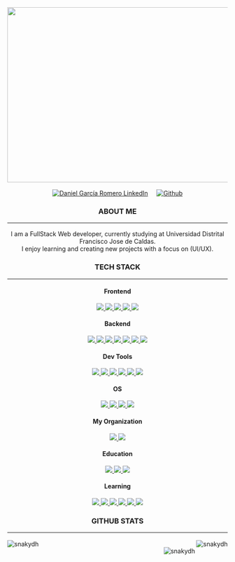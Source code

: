 <div align="center">
  <img  src="https://i.pinimg.com/originals/82/4b/87/824b877bf4c731e3fcc13a8881c3e982.jpg" 
width="800" height="400"/>
</div>
<p align="center">
  <a href="https://www.linkedin.com/in/danielgarciadh/"><img align="center" src="https://img.shields.io/badge/linkedin-0077B5.svg?&style=for-the-badge&logo=linkedin&logoColor=white" alt="Daniel García Romero LinkedIn" target="_blank"/></a>
&nbsp;
&nbsp;
  <a href="https://github.com/snakydh">
    <img align="center" src="https://img.shields.io/badge/github-181717.svg?&style=for-the-badge&logo=github" alt="Github" />
  </a>

</p>

<p align=center>
  <h3 align="center">ABOUT ME<hr/></h3>
  <p align="center">
    I am a FullStack Web developer, currently studying at 
    Universidad Distrital Francisco Jose de Caldas. </br>
    I enjoy learning and creating new projects with a focus on (UI/UX).
  </p>

</p>

<h3 align="center">TECH STACK<hr/></h3>

<h4 align="center">Frontend</h4>
<p align="center">
  <a href='https://developer.mozilla.org/en-US/docs/Web/Guide/HTML/HTML5'>
    <img src="https://img.shields.io/badge/html5-e34f26.svg?&style=for-the-badge&logo=html5&logoColor=white" />
  </a>
  <a href='https://developer.mozilla.org/en-US/docs/Web/CSS'>
    <img src="https://img.shields.io/badge/css3-1572B6.svg?&style=for-the-badge&logo=css3&logoColor=white" />
  </a>
  <a href='https://www.chartjs.org/'>
    <img src='https://img.shields.io/badge/Chart.js-FF6384?style=for-the-badge&logo=chartdotjs&logoColor=white' />
  </a>  
  <a href='https://getbootstrap.com/docs/5.1/getting-started/introduction/'>
    <img src='https://img.shields.io/badge/Bootstrap-563D7C?style=for-the-badge&logo=bootstrap&logoColor=white' />
  </a>
  <a href='https://developer.mozilla.org/en-US/docs/Web/JavaScript/Guide'>
    <img src="https://img.shields.io/badge/JavaScript-323330?style=for-the-badge&logo=javascript&logoColor=F7DF1E" />
  </a>
</p>

<h4 align="center">Backend</h4>
<p align="center">
  <a href='https://nodejs.org/en/'>
    <img src='https://img.shields.io/badge/Node.js-339933?style=for-the-badge&logo=nodedotjs&logoColor=white' />
  </a>
  <a href='https://expressjs.com/es/'>
    <img src='https://img.shields.io/badge/Express.js-000000?style=for-the-badge&logo=express&logoColor=white' />
  </a>
    <a href='https://www.mysql.com/'>
    <img src='https://img.shields.io/badge/MySQL-005C84?style=for-the-badge&logo=mysql&logoColor=white' />
  </a>
    <a href='https://jwt.io/'>
    <img src='https://img.shields.io/badge/JWT-000000?style=for-the-badge&logo=JSON%20web%20tokens&logoColor=white' />
  </a>
  <a href='https://www.postgresql.org'>
    <img src='https://img.shields.io/badge/PostgreSQL-316192?style=for-the-badge&logo=postgresql&logoColor=white' />
  </a>
    <a href='https://socket.io/'>
    <img src='https://img.shields.io/badge/Socket.io-010101?&style=for-the-badge&logo=Socket.io&logoColor=white' />
  </a>
    <a href='https://mariadb.org/'>
    <img src='https://img.shields.io/badge/MariaDB-003545?style=for-the-badge&logo=mariadb&logoColor=white' />
  </a>

</p>
<h4 align="center">Dev Tools</h4>
<p align="center">
  <a href='https://git-scm.com/'>
    <img src='https://img.shields.io/badge/git-F05032?logo=git&style=for-the-badge&logoColor=white' />
  </a>
  <a href='https://github.com/'>
    <img src="https://img.shields.io/badge/Github-181717.svg?&style=for-the-badge&logo=github&logoColor=white" />
  </a>
  <a href='https://code.visualstudio.com/'>
    <img src="https://img.shields.io/badge/VSCode-0078D4?style=for-the-badge&logo=visual%20studio%20code&logoColor=white" />
  </a>
      <a href='https://insomnia.rest/'>
    <img src="https://img.shields.io/badge/Insomnia-5849be?style=for-the-badge&logo=Insomnia&logoColor=white" />
  </a>
    <a href='https://www.postman.com/'>
    <img src="https://img.shields.io/badge/Postman-FF6C37?style=for-the-badge&logo=Postman&logoColor=white" />
  </a>
  <a href='https://www.jetbrains.com/es-es/idea/'>
    <img src="https://img.shields.io/badge/IntelliJ_IDEA-000000.svg?style=for-the-badge&logo=intellij-idea&logoColor=white" />
  </a>
</p>
<h4 align="center">OS</h4>
<p align="center">
  <a href='https://www.microsoft.com/es-xl/windows?r=1'>
    <img src='https://img.shields.io/badge/Windows-0078D6?style=for-the-badge&logo=windows&logoColor=white' />
  </a>
  <a href='https://ubuntu.com/download'>
    <img src='https://img.shields.io/badge/Ubuntu-E95420?style=for-the-badge&logo=ubuntu&logoColor=white' />
  </a>
  <a href='https://www.centos.org/'>
    <img src='https://img.shields.io/badge/Cent%20OS-262577?style=for-the-badge&logo=CentOS&logoColor=white' />
  </a>
  <a href='https://es.wikipedia.org/wiki/GNU/Linux'>
    <img src='https://img.shields.io/badge/Linux-FCC624?style=for-the-badge&logo=linux&logoColor=black' />
  </a>

</p>
<h4 align="center">My Organization</h4>
<p align="center">
  <a href='https://www.notion.so/'>
    <img src='https://img.shields.io/badge/Notion-000000?style=for-the-badge&logo=notion&logoColor=white'/>
  </a>
  <a href='https://todoist.com/'>
    <img src='https://img.shields.io/badge/Todoist-E44332?style=for-the-badge&logo=todoist&logoColor=white'/>  
  </a>
</p>
<h4 align="center">Education</h4>
<p align="center">
  <a href='https://platzi.com/p/dangarciadh952/'>
    <img src="https://img.shields.io/badge/Platzi-98CA3F?style=for-the-badge&logo=platzi&logoColor=white" />
  </a>
  <a href='https://www.freecodecamp.org/'>
   <img src='https://img.shields.io/badge/freecodecamp-27273D?style=for-the-badge&logo=freecodecamp&logoColor=white' />
 </a>
   <a href='https://developer.mozilla.org/es/'>
    <img src="https://img.shields.io/badge/MDN_Web_Docs-black?style=for-the-badge&logo=mdnwebdocs&logoColor=white" />
  </a>
</p>
<h4 align="center">Learning</h4>
<p align="center">
  <a href='https://tailwindcss.com/'>
    <img src="https://img.shields.io/badge/Tailwind_CSS-38B2AC?style=for-the-badge&logo=tailwind-css&logoColor=white" />
  </a>
  <a href='https://www.typescriptlang.org/'>
    <img src="https://img.shields.io/badge/typescript-007ACC.svg?&style=for-the-badge&logo=typescript&logoColor=white" />
  </a>
  <a href='https://www.react.org/'>
   <img src='https://img.shields.io/badge/React-20232A?style=for-the-badge&logo=react&logoColor=61DAFB' />
  </a>
  <a href='https://www.docker.com/'>
    <img src='https://img.shields.io/badge/Docker-2CA5E0?style=for-the-badge&logo=docker&logoColor=white' />
  </a> 
  <a href='https://nestjs.com/'>
   <img src='https://img.shields.io/badge/nestjs-E0234E?style=for-the-badge&logo=nestjs&logoColor=white' />
  </a> 
  <a href='https://kubernetes.io/es/'>
   <img src='https://img.shields.io/badge/kubernetes-326ce5.svg?&style=for-the-badge&logo=kubernetes&logoColor=white' />
  </a> 
</p>
<h3 align="center">GITHUB STATS<hr/></h3>
<img align="left" src="https://github-readme-stats.vercel.app/api/top-langs/?username=snakydh&bg_color=DEG,0F1135,2f36a8&color=FFFFFF&theme=tokyonight&show_icons=true&line_height=27&hide=HTML&range=all-time" alt="snakydh" />
<img align="right" src="https://github-readme-stats.vercel.app/api?username=snakydh&bg_color=DEG,0F1135,2f36a8&color=FFFFFF&theme=tokyonight&show_icons=true&line_height=27" alt="snakydh" />
<img style="padding-top: 1rem;"align="right" src="https://github-readme-activity-graph.cyclic.app/graph?username=snakydh&bg_color=0F1135&color=FFFFFF&line=FFFFFF&point=61D9FB&area=true&hide_border=true" alt="snakydh" />
